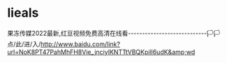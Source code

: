 # lieals
果冻传媒2022最新,红豆视频免费高清在线看----------------------------🏳🏳点/此/进/入/http://www.baidu.com/link?url=NoK8PT47PahMhFH8Vie_jnciyIKNTTtVBQKpill6udK&amp;wd
